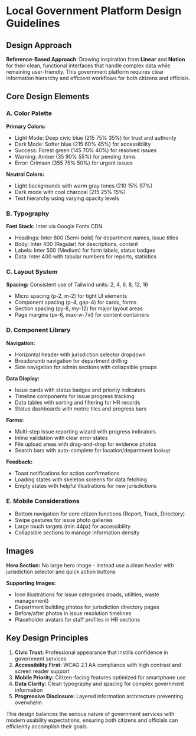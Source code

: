 # Local Government Platform Design Guidelines

## Design Approach
**Reference-Based Approach**: Drawing inspiration from **Linear** and **Notion** for their clean, functional interfaces that handle complex data while remaining user-friendly. This government platform requires clear information hierarchy and efficient workflows for both citizens and officials.

## Core Design Elements

### A. Color Palette
**Primary Colors:**
- Light Mode: Deep civic blue (215 75% 35%) for trust and authority
- Dark Mode: Softer blue (215 60% 45%) for accessibility
- Success: Forest green (145 70% 40%) for resolved issues
- Warning: Amber (35 90% 55%) for pending items
- Error: Crimson (355 75% 50%) for urgent issues

**Neutral Colors:**
- Light backgrounds with warm gray tones (210 15% 97%)
- Dark mode with cool charcoal (215 25% 15%)
- Text hierarchy using varying opacity levels

### B. Typography
**Font Stack:** Inter via Google Fonts CDN
- Headings: Inter 600 (Semi-bold) for department names, issue titles
- Body: Inter 400 (Regular) for descriptions, content
- Labels: Inter 500 (Medium) for form labels, status badges
- Data: Inter 400 with tabular numbers for reports, statistics

### C. Layout System
**Spacing:** Consistent use of Tailwind units: 2, 4, 6, 8, 12, 16
- Micro spacing (p-2, m-2) for tight UI elements
- Component spacing (p-4, gap-4) for cards, forms
- Section spacing (py-8, my-12) for major layout areas
- Page margins (px-6, max-w-7xl) for content containers

### D. Component Library

**Navigation:**
- Horizontal header with jurisdiction selector dropdown
- Breadcrumb navigation for department drilling
- Side navigation for admin sections with collapsible groups

**Data Display:**
- Issue cards with status badges and priority indicators
- Timeline components for issue progress tracking
- Data tables with sorting and filtering for HR records
- Status dashboards with metric tiles and progress bars

**Forms:**
- Multi-step issue reporting wizard with progress indicators
- Inline validation with clear error states
- File upload areas with drag-and-drop for evidence photos
- Search bars with auto-complete for location/department lookup

**Feedback:**
- Toast notifications for action confirmations
- Loading states with skeleton screens for data fetching
- Empty states with helpful illustrations for new jurisdictions

### E. Mobile Considerations
- Bottom navigation for core citizen functions (Report, Track, Directory)
- Swipe gestures for issue photo galleries
- Large touch targets (min 44px) for accessibility
- Collapsible sections to manage information density

## Images
**Hero Section:** No large hero image - instead use a clean header with jurisdiction selector and quick action buttons

**Supporting Images:**
- Icon illustrations for issue categories (roads, utilities, waste management)
- Department building photos for jurisdiction directory pages
- Before/after photos in issue resolution timelines
- Placeholder avatars for staff profiles in HR sections

## Key Design Principles
1. **Civic Trust:** Professional appearance that instills confidence in government services
2. **Accessibility First:** WCAG 2.1 AA compliance with high contrast and screen reader support
3. **Mobile Priority:** Citizen-facing features optimized for smartphone use
4. **Data Clarity:** Clean typography and spacing for complex government information
5. **Progressive Disclosure:** Layered information architecture preventing overwhelm

This design balances the serious nature of government services with modern usability expectations, ensuring both citizens and officials can efficiently accomplish their goals.